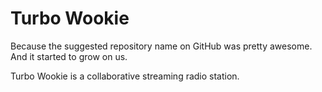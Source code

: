 # Turbo Wookie

Because the suggested repository name on GitHub was pretty awesome. And it
started to grow on us.

Turbo Wookie is a collaborative streaming radio station.